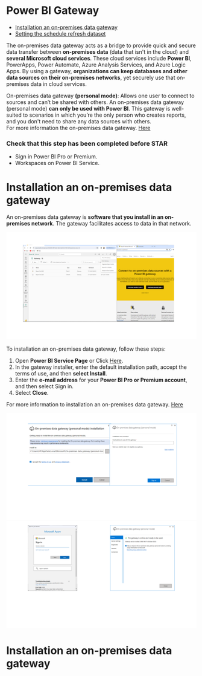 Power BI Gateway
============
- [Installation an on-premises data gateway](02-Create-A-Workspace.md#Create-a-workspace)
- [Setting the schedule refresh dataset](02-Create-A-Workspace.md#Create-a-workspace)

The on-premises data gateway acts as a bridge to provide quick and secure data transfer between **on-premises data** (data that isn't in the cloud) and **several Microsoft cloud services**. These cloud services include **Power BI**, PowerApps, Power Automate, Azure Analysis Services, and Azure Logic Apps. By using a gateway, **organizations can keep databases and other data sources on their on-premises networks**, yet securely use that on-premises data in cloud services.<br>

On-premises data gateway **(personal mode)**: Allows one user to connect to sources and can’t be shared with others. An on-premises data gateway (personal mode) **can only be used with Power BI**. This gateway is well-suited to scenarios in which you’re the only person who creates reports, and you don't need to share any data sources with others.<br>
For more information the on-premises data gateway. [Here](https://learn.microsoft.com/en-us/power-bi/connect-data/service-gateway-onprem)
 ### Check that this step has been completed before STAR 
 - Sign in Power BI Pro or Premium.
 - Workspaces on Power BI Service.

# Installation an on-premises data gateway   
An on-premises data gateway is **software that you install in an on-premises network**. The gateway facilitates access to data in that network.<br>

![0](/images/8-Gateway.png)


To installation an on-premises data gateway, follow these steps:
1. Open **Power BI Service Page** or Click [Here](https://go.microsoft.com/fwlink/?LinkId=2116848&clcid=0x409).
2. In the gateway installer, enter the default installation path, accept the terms of use, and then **select Install**.
3. Enter the **e-mail address** for your **Power BI Pro or Premium account**, and then select Sign in.
4. Select **Close**.
   
For more information to installation an on-premises data gateway. [Here](https://learn.microsoft.com/en-us/data-integration/gateway/service-gateway-install)   

![0](/images/9-Gateway.png)
![0](/images/10-Gateway.png)

# Installation an on-premises data gateway   
